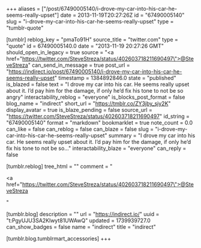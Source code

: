 +++
aliases = ["/post/67490005140/i-drove-my-car-into-his-car-he-seems-really-upset"]
date = 2013-11-19T20:27:26Z
id = "67490005140"
slug = "i-drove-my-car-into-his-car-he-seems-really-upset"
type = "tumblr-quote"

[tumblr]
reblog_key = "pmaTo91H"
source_title = "twitter.com"
type = "quote"
id = 67490005140.0
date = "2013-11-19 20:27:26 GMT"
should_open_in_legacy = true
source = "<a href=\"https://twitter.com/SteveStreza/status/402603718211690497\">@SteveStreza</a>"
can_send_in_message = true
post_url = "https://indirect.io/post/67490005140/i-drove-my-car-into-his-car-he-seems-really-upset"
timestamp = 1384892846.0
state = "published"
is_blazed = false
text = "I drove my car into his car. He seems really upset about it. I’d pay him for the damage, if only he’d fix his tone to not be so angry"
interactability_reblog = "everyone"
is_blocks_post_format = false
blog_name = "indirect"
short_url = "https://tmblr.co/ZY3jby_sjy2K"
display_avatar = true
is_blaze_pending = false
source_url = "https://twitter.com/SteveStreza/status/402603718211690497"
id_string = "67490005140"
format = "markdown"
bookmarklet = true
note_count = 0.0
can_like = false
can_reblog = false
can_blaze = false
slug = "i-drove-my-car-into-his-car-he-seems-really-upset"
summary = "I drove my car into his car. He seems really upset about it. I’d pay him for the damage, if only he’d fix his tone to not be so..."
interactability_blaze = "everyone"
can_reply = false

[tumblr.reblog]
tree_html = ""
comment = "<p><a href=\"https://twitter.com/SteveStreza/status/402603718211690497\">@SteveStreza</a></p>"

[tumblr.blog]
description = ""
url = "https://indirect.io/"
uuid = "t:PgyUJU3SA2Klwyt81UWAwQ"
updated = 1739939727.0
can_show_badges = false
name = "indirect"
title = "indirect"

[tumblr.blog.tumblrmart_accessories]
+++
